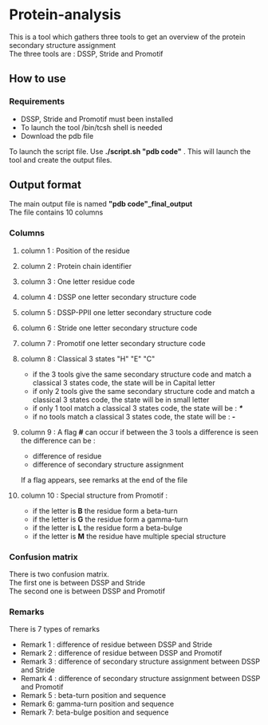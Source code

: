 # Protein-analysis

This is a tool which gathers three tools to get an overview of the protein secondary structure assignment  
The three tools are : DSSP, Stride and Promotif

## How to use
### Requirements
- DSSP, Stride and Promotif must been installed
- To launch the tool /bin/tcsh shell is needed
- Download the pdb file

To launch the script file. Use **./script.sh "pdb code"**  . This will launch the tool and create the output files.

## Output format
The main output file is named **"pdb code"_final_output**  
The file contains 10 columns
### Columns
1. column 1 :
Position of the residue 
2. column 2 :
Protein chain identifier
3. column 3 :
One letter residue code
4. column 4 :
DSSP one letter secondary structure code
5. column 5 :
DSSP-PPII one letter secondary structure code
6. column 6 :
Stride one letter secondary structure code
7. column 7 :
Promotif one letter secondary structure code
8. column 8 :
Classical 3 states "H" "E" "C"
   * if the 3 tools give the same secondary structure code and match a classical 3 states code, the state will be in Capital letter
   * if only 2 tools give the same secondary structure code and match a classical 3 states code, the state will be in small letter
   * if only 1 tool match a classical 3 states code, the state will be :  ___*___
   * if no tools match a classical 3 states code, the state will be : ___-___
9. column 9 :
  A flag **#** can occur if between the 3 tools a difference is seen the difference can be :
   * difference of residue 
   * difference of secondary structure assignment   
 
   If a flag appears, see remarks at the end of the file

10.  column 10 :
Special structure from Promotif :
     * if the letter is **B** the residue form a beta-turn
     * if the letter is **G** the residue form a gamma-turn
     * if the letter is **L** the residue form a beta-bulge
     * if the letter is **M** the residue have multiple special structure  

### Confusion matrix
There is two confusion matrix.   
The first one is between DSSP and Stride  
The second one is between DSSP and Promotif  
### Remarks
There is 7 types of remarks  
* Remark 1 : difference of residue between DSSP and Stride
* Remark 2 : difference of residue between DSSP and Promotif
* Remark 3 : difference of secondary structure assignment between DSSP and Stride
* Remark 4 : difference of secondary structure assignment between DSSP and Promotif
* Remark 5 : beta-turn position and sequence
* Remark 6: gamma-turn position and sequence
* Remark 7: beta-bulge position and sequence
